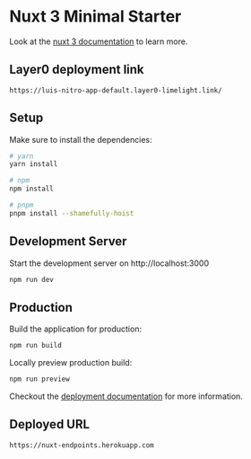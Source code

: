 # Nuxt 3 Minimal Starter

Look at the [nuxt 3 documentation](https://v3.nuxtjs.org) to learn more.

## Layer0 deployment link
```
https://luis-nitro-app-default.layer0-limelight.link/
```

## Setup

Make sure to install the dependencies:

```bash
# yarn
yarn install

# npm
npm install

# pnpm
pnpm install --shamefully-hoist
```

## Development Server

Start the development server on http://localhost:3000

```bash
npm run dev
```

## Production

Build the application for production:

```bash
npm run build
```

Locally preview production build:

```bash
npm run preview
```

Checkout the [deployment documentation](https://v3.nuxtjs.org/guide/deploy/presets) for more information.

## Deployed URL
```
https://nuxt-endpoints.herokuapp.com
```
